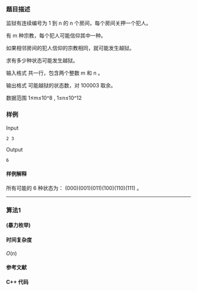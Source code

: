 ### 题目描述

监狱有连续编号为  1  到  n  的  n  个房间，每个房间关押一个犯人。

有  m  种宗教，每个犯人可能信仰其中一种。

如果相邻房间的犯人信仰的宗教相同，就可能发生越狱。

求有多少种状态可能发生越狱。

输入格式
共一行，包含两个整数  m  和  n 。

输出格式
可能越狱的状态数，对  100003  取余。

数据范围
1≤m≤10^8 ,
1≤n≤10^12

### 样例

Input

```
2 3
```

Output

```
6
```

#### 样例解释
所有可能的  6  种状态为： (000)(001)(011)(100)(110)(111) 。

----------

### 算法1
#### (暴力枚举)


#### 时间复杂度

$O(n)$

#### 参考文献

#### C++ 代码

``` cpp

```